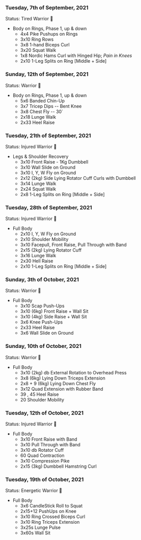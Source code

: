 

### Tuesday, 7th of September, 2021
Status: Tired Warrior 
:hot_face:

- Body on Rings, Phase 1, up & down
    - 4x4 Pike Pushups on Rings
    - 3x10 Ring Rows
    - 3x8 1-hand Biceps Curl
    - 3x20 Squat Walk
    - 1x8 Nordic Hams Curl with Hinged Hip; *Pain in Knees*
    - 2x10 1-Leg Splits on Ring [Middle + Side]
   
### Sunday, 12th of September, 2021
Status: Warrior  💪

- Body on Rings, Phase 1, up & down
    - 5x6 Banded Chin-Up
    - 3x7 Tricep Dips -- Bent Knee
    - 3x8 Chest Fly -- 30`
    - 2x18 Lunge Walk
    - 2x33 Heel Raise 

### Tuesday, 21th of September, 2021

Status: Injured Warrior :face_with_head_bandage:

- Legs & Shoulder Recovery
   - 3x10 Front Raise - 1Kg Dumbbell
   - 3x10 Wall Slide on Ground
   - 3x10 I, Y, W Fly on Ground
   - 2x12 (2kg) Side Lying Rotator Cuff Curls with Dumbbell 
   - 3x14 Lunge Walk
   - 2x24 Squat Walk
   - 2x8 1-Leg Splits on Ring [Middle + Side]

### Tuesday, 28th of September, 2021

Status: Injured Warrior :face_with_head_bandage:

- Full Body
   - 2x10 I, Y, W Fly on Ground
   - 2x10 Shoulder Mobility 
   - 3x10 Facepull, Front Raise, Pull Through with Band
   - 2x15 (2kg) Lying Rotator Cuff
   - 3x16 Lunge Walk
   - 2x30 Hell Raise
   - 2x10 1-Leg Splits on Ring [Middle + Side]

### Sunday, 3th of October, 2021

Status: Warrior 💪

- Full Body
   - 3x10 Scap Push-Ups 
   - 3x10 (6kg) Front Raise + Wall Sit
   - 3x10 (4kg) Side Raise + Wall Sit
   - 3x6 Knee Push-Ups
   - 2x33 Heel Raise
   - 3x6 Wall Slide on Ground

### Sunday, 10th of October, 2021

Status: Warrior 💪

- Full Body
   - 3x10 (2kg) db External Rotation to Overhead Press
   - 3x8 (6kg) Lying Down Triceps Extension
   - 2x8 + 9 (6kg) Lying Down Chest Fly
   - 3x12 Quad Extension with Rubber Band
   - 39 , 45 Heel Raise
   - 20 Shoulder Mobility


### Tuesday, 12th of October, 2021

Status: Injured Warrior :face_with_head_bandage:

- Full Body
   - 3x10 Front Raise with Band
   - 3x10 Pull Through with Band
   - 3x10 db Rotator Cuff
   - 60 Quad Contraction
   - 3x10 Compression Pike
   - 2x15 (3kg) Dumbbell Hamstring Curl

### Tuesday, 19th of October, 2021

Status: Energetic Warrior 👊

- Full Body
   - 3x6 CandleStick Roll to Squat
   - 2x15+12 PushUps on Knee
   - 3x10 Ring Crossed Biceps Curl
   - 3x10 Ring Triceps Extension
   - 3x25s Lunge Pulse
   - 3x60s Wall Sit
   
